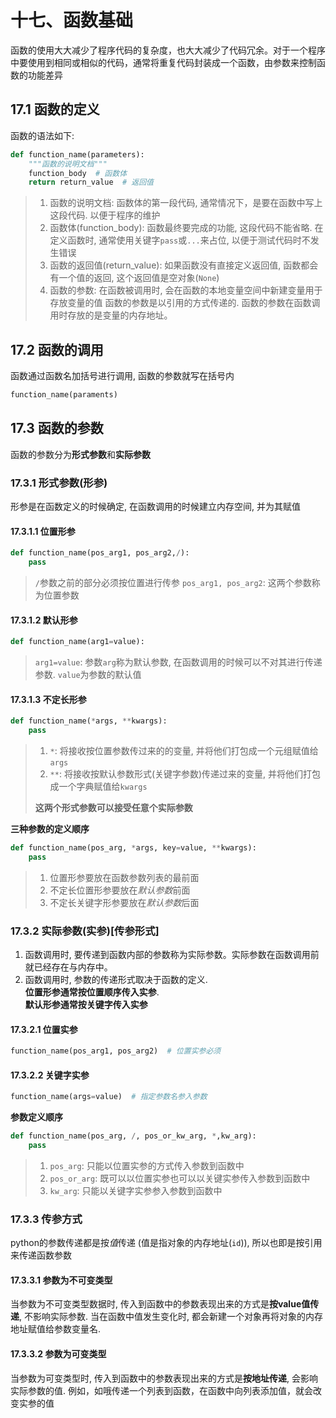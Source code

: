 # 十七、函数基础
函数的使用大大减少了程序代码的复杂度，也大大减少了代码冗余。对于一个程序中要使用到相同或相似的代码，通常将重复代码封装成一个函数，由参数来控制函数的功能差异
## 17.1 函数的定义
函数的语法如下:
```python
def function_name(parameters):
    """函数的说明文档"""
    function_body  # 函数体
    return return_value  # 返回值
```
> 1. 函数的说明文档: 函数体的第一段代码, 通常情况下，是要在函数中写上这段代码. 以便于程序的维护
> 2. 函数体(function_body): 函数最终要完成的功能, 这段代码不能省略. 在定义函数时, 通常使用关键字`pass`或`...`来占位, 以便于测试代码时不发生错误
> 3. 函数的返回值(return_value): 如果函数没有直接定义返回值, 函数都会有一个值的返回, 这个返回值是空对象(`None`)
> 4. 函数的参数: 在函数被调用时, 会在函数的本地变量空间中新建变量用于存放变量的值
> 函数的参数是以引用的方式传递的. 函数的参数在函数调用时存放的是变量的内存地址。

## 17.2 函数的调用
函数通过函数名加括号进行调用, 函数的参数就写在括号内
```python
function_name(paraments)
```

## 17.3 函数的参数
函数的参数分为**形式参数**和**实际参数**

### 17.3.1 形式参数(形参)
形参是在函数定义的时候确定, 在函数调用的时候建立内存空间, 并为其赋值
#### 17.3.1.1 位置形参
```python
def function_name(pos_arg1, pos_arg2,/):
    pass
```
> `/`参数之前的部分必须按位置进行传参
> `pos_arg1, pos_arg2`: 这两个参数称为位置参数

#### 17.3.1.2 默认形参
```python
def function_name(arg1=value):
```
> `arg1=value`: 参数`arg`称为默认参数, 在函数调用的时候可以不对其进行传递参数. `value`为参数的默认值

#### 17.3.1.3 不定长形参
```python
def function_name(*args, **kwargs):
    pass
```
> 1. `*`: 将接收按位置参数传过来的的变量, 并将他们打包成一个元组赋值给`args`
> 2. `**`: 将接收按默认参数形式(关键字参数)传递过来的变量, 并将他们打包成一个字典赋值给`kwargs`
> 
> **这两个形式参数可以接受任意个实际参数**

**三种参数的定义顺序**
```python
def function_name(pos_arg, *args, key=value, **kwargs):
    pass
```
> 1. 位置形参要放在函数参数列表的最前面
> 2. 不定长位置形参要放在*默认参数*前面
> 3. 不定长关键字形参要放在*默认参数*后面

### 17.3.2 实际参数(实参)[传参形式]
1. 函数调用时, 要传递到函数内部的参数称为实际参数。实际参数在函数调用前就已经存在与内存中。
2. 函数调用时, 参数的传递形式取决于函数的定义. <br>**位置形参通常按位置顺序传入实参**.<br>**默认形参通常按关键字传入实参**

#### 17.3.2.1 位置实参
```python
function_name(pos_arg1, pos_arg2)  # 位置实参必须
```
#### 17.3.2.2 关键字实参
```python
function_name(args=value)  # 指定参数名参入参数
```

**参数定义顺序**
```python
def function_name(pos_arg, /, pos_or_kw_arg, *,kw_arg):
    pass
```
> 1. `pos_arg`: 只能以位置实参的方式传入参数到函数中
> 2. `pos_or_arg`: 既可以以位置实参也可以以关键实参传入参数到函数中
> 3. `kw_arg`: 只能以关键字实参参入参数到函数中

### 17.3.3 传参方式
python的参数传递都是按*值*传递 (值是指对象的内存地址(`id`)), 所以也即是按引用来传递函数参数
#### 17.3.3.1 参数为不可变类型
当参数为不可变类型数据时, 传入到函数中的参数表现出来的方式是**按value值传递**, 不影响实际参数. 当在函数中值发生变化时, 都会新建一个对象再将对象的内存地址赋值给参数变量名.

#### 17.3.3.2 参数为可变类型
当参数为可变类型时, 传入到函数中的参数表现出来的方式是**按地址传递**, 会影响实际参数的值. 例如，如哦传递一个列表到函数，在函数中向列表添加值，就会改变实参的值
